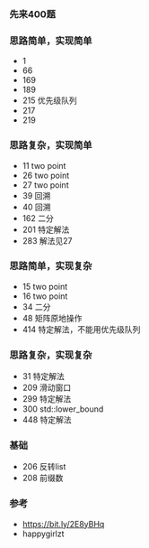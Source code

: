 ### 先来400题
### 思路简单，实现简单
* 1
* 66
* 169
* 189
* 215 优先级队列
* 217
* 219
  
### 思路复杂，实现简单
* 11 two point
* 26 two point
* 27 two point
* 39 回溯
* 40 回溯
* 162 二分
* 201 特定解法
* 283 解法见27

### 思路简单，实现复杂
* 15 two point
* 16 two point
* 34 二分
* 48 矩阵原地操作 
* 414 特定解法，不能用优先级队列

### 思路复杂，实现复杂
* 31 特定解法
* 209 滑动窗口
* 299 特定解法
* 300 std::lower_bound
* 448 特定解法

### 基础
* 206 反转list
* 208 前缀数

### 参考
* https://bit.ly/2E8yBHq
* happygirlzt

